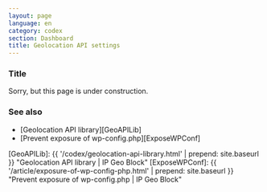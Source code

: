 ```yaml
---
layout: page
language: en
category: codex
section: Dashboard
title: Geolocation API settings
---
```


<!--more-->

### Title ###

Sorry, but this page is under construction.

### See also ###

- [Geolocation API library][GeoAPILib]
- [Prevent exposure of wp-config.php][ExposeWPConf]

[IP-Geo-Block]: https://wordpress.org/plugins/ip-geo-block/ "WordPress › IP Geo Block « WordPress Plugins"
[GeoAPILib]:    {{ '/codex/geolocation-api-library.html'               | prepend: site.baseurl }} "Geolocation API library | IP Geo Block"
[ExposeWPConf]: {{ '/article/exposure-of-wp-config-php.html'           | prepend: site.baseurl }} "Prevent exposure of wp-config.php | IP Geo Block"
